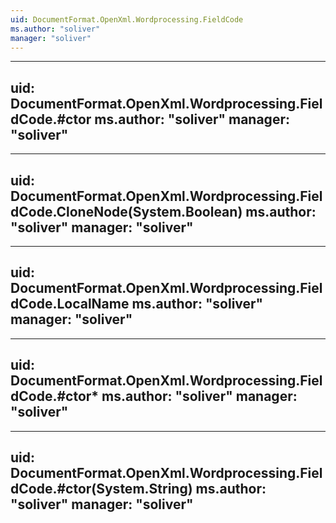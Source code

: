 ```yaml
---
uid: DocumentFormat.OpenXml.Wordprocessing.FieldCode
ms.author: "soliver"
manager: "soliver"
---
```


---
uid: DocumentFormat.OpenXml.Wordprocessing.FieldCode.#ctor
ms.author: "soliver"
manager: "soliver"
---

---
uid: DocumentFormat.OpenXml.Wordprocessing.FieldCode.CloneNode(System.Boolean)
ms.author: "soliver"
manager: "soliver"
---

---
uid: DocumentFormat.OpenXml.Wordprocessing.FieldCode.LocalName
ms.author: "soliver"
manager: "soliver"
---

---
uid: DocumentFormat.OpenXml.Wordprocessing.FieldCode.#ctor*
ms.author: "soliver"
manager: "soliver"
---

---
uid: DocumentFormat.OpenXml.Wordprocessing.FieldCode.#ctor(System.String)
ms.author: "soliver"
manager: "soliver"
---
